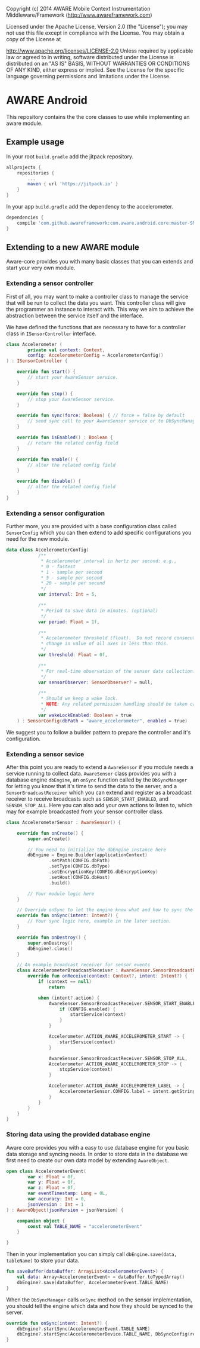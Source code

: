 Copyright (c) 2014 AWARE Mobile Context Instrumentation Middleware/Framework (http://www.awareframework.com)

Licensed under the Apache License, Version 2.0 (the "License"); you may not use this file except in compliance with the License. You may obtain a copy of the License at

http://www.apache.org/licenses/LICENSE-2.0
Unless required by applicable law or agreed to in writing, software distributed under the License is distributed on an "AS IS" BASIS, WITHOUT WARRANTIES OR CONDITIONS OF ANY KIND, either express or implied. See the License for the specific language governing permissions and limitations under the License.

# AWARE Android

This repository contains the the core classes to use while implementing an aware module.

## Example usage

In your root `build.gradle` add the jitpack repository.
```gradle
allprojects {
    repositories {
        ...
        maven { url 'https://jitpack.io' }
    }
}
```
In your app `build.gradle` add the dependency to the accelerometer.

```gradle
dependencies {
    compile 'com.github.awareframework:com.aware.android.core:master-SNAPSHOT'
}
```

## Extending to a new AWARE module

Aware-core provides you with many basic classes that you can extends and start your very own module.

### Extending a sensor controller

First of all, you may want to make a controller class to manage the service that will be run to
collect the data you want. This controller class will give the programmer an instance to interact
with. This way we aim to achieve the abstraction between the service itself and the interface.

We have defined the functions that are necessary to have for a controller class in `ISensorController` interface.

```kotlin
class Accelerometer (
        private val context: Context,
        config: AccelerometerConfig = AccelerometerConfig()
) : ISensorController {

    override fun start() {
        // start your AwareSensor service.
    }

    override fun stop() {
        // stop your AwareSensor service.
    }

    override fun sync(force: Boolean) { // force = false by default
        // send sync call to your AwareSensor service or to DbSyncManager directly.
    }

    override fun isEnabled() : Boolean {
        // return the related config field
    }

    override fun enable() {
        // alter the related config field
    }

    override fun disable() {
        // alter the related config field
    }
}
```

### Extending a sensor configuration

Further more, you are provided with a base configuration class called `SensorConfig` which you can then extend to add specific configurations you need for the new module.

```kotlin
data class AccelerometerConfig(
            /**
             * Accelerometer interval in hertz per second: e.g.,
             * 0 - fastest
             * 1 - sample per second
             * 5 - sample per second
             * 20 - sample per second
             */
            var interval: Int = 5,

            /**
             * Period to save data in minutes. (optional)
             */
            var period: Float = 1f,

            /**
             * Accelerometer threshold (float).  Do not record consecutive points if
             * change in value of all axes is less than this.
             */
            var threshold: Float = 0f,

            /**
             * For real-time observation of the sensor data collection.
             */
            var sensorObserver: SensorObserver? = null,

            /**
             * Should we keep a wake lock.
             * NOTE: Any related permission handling should be taken care of beforehand.
             */
            var wakeLockEnabled: Boolean = true
    ) : SensorConfig(dbPath = "aware_accelerometer", enabled = true)
```

We suggest you to follow a builder pattern to prepare the controller and it's configuration.

### Extending a sensor sevice

After this point you are ready to extend a `AwareSensor` if you module needs a service running to collect data. `AwareSensor` class provides you with a database engine `dbEngine`, an `onSync`
function called by the `DbSyncManager` for letting you know that it's time to send the data to the server, and a `SensorBroadcastReceiver` which you can extend and register as a broadcast receiver to
receive broadcasts such as `SENSOR_START_ENABLED`, and `SENSOR_STOP_ALL`. Here you can also add your
own actions to listen to, which may for example broadcasted from your sensor controller class.

```kotlin
class AccelerometerSensor : AwareSensor() {

    override fun onCreate() {
        super.onCreate()

        // You need to initialize the dbEngine instance here
        dbEngine = Engine.Builder(applicationContext)
                .setPath(CONFIG.dbPath)
                .setType(CONFIG.dbType)
                .setEncryptionKey(CONFIG.dbEncryptionKey)
                .setHost(CONFIG.dbHost)
                .build()

        // Your module logic here
    }

    // Override onSync to let the engine know what and how to sync the data to the server.
    override fun onSync(intent: Intent?) {
        // Your sync logic here, example in the later section.
    }

    override fun onDestroy() {
        super.onDestroy()
        dbEngine?.close()
    }

    // An example broadcast receiver for sensor events
    class AccelerometerBroadcastReceiver : AwareSensor.SensorBroadcastReceiver() {
        override fun onReceive(context: Context?, intent: Intent?) {
            if (context == null)
                return

            when (intent?.action) {
                AwareSensor.SensorBroadcastReceiver.SENSOR_START_ENABLED -> {
                    if (CONFIG.enabled) {
                        startService(context)
                    }
                }

                Accelerometer.ACTION_AWARE_ACCELEROMETER_START -> {
                    startService(context)
                }

                AwareSensor.SensorBroadcastReceiver.SENSOR_STOP_ALL,
                Accelerometer.ACTION_AWARE_ACCELEROMETER_STOP -> {
                    stopService(context)
                }

                Accelerometer.ACTION_AWARE_ACCELEROMETER_LABEL -> {
                    AccelerometerSensor.CONFIG.label = intent.getStringExtra(Accelerometer.ACTION_AWARE_ACCELEROMETER_LABEL)
                }
            }
        }
    }
}
```

### Storing data using the provided database engine

Aware core provides you with a easy to use database engine for you basic data storage
and syncing needs. In order to store data in the database we first need to create our
own data model by extending `AwareObject`.

```kotlin
open class AccelerometerEvent(
        var x: Float = 0f,
        var y: Float = 0f,
        var z: Float = 0f,
        var eventTimestamp: Long = 0L,
        var accuracy: Int = 0,
        jsonVersion : Int = 1
) : AwareObject(jsonVersion = jsonVersion) {

    companion object {
        const val TABLE_NAME = "accelerometerEvent"
    }

}
```

Then in your implementation you can simply call `dbEngine.save(data, tableName)`
to store your data.

```kotlin
fun saveBuffer(dataBuffer: ArrayList<AccelerometerEvent>) {
    val data: Array<AccelerometerEvent> = dataBuffer.toTypedArray()
    dbEngine?.save(dataBuffer, AccelerometerEvent.TABLE_NAME)
}
``` 

When the `DbSyncManager` calls `onSync` method on the sensor implementation, you
should tell the engine which data and how they should be synced to the server.

```kotlin
override fun onSync(intent: Intent?) {
    dbEngine?.startSync(AccelerometerEvent.TABLE_NAME)
    dbEngine?.startSync(AccelerometerDevice.TABLE_NAME, DbSyncConfig(removeAfterSync = false))
}
```